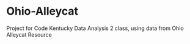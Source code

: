# Ohio-Alleycat
Project for Code Kentucky Data Analysis 2 class, using data from Ohio Alleycat Resource
